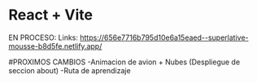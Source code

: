 # React + Vite

EN PROCESO:
Links: https://656e7716b795d10e6a15eaed--superlative-mousse-b8d5fe.netlify.app/

#PROXIMOS CAMBIOS
-Animacion de avion + Nubes (Despliegue de seccion about)
-Ruta de aprendizaje